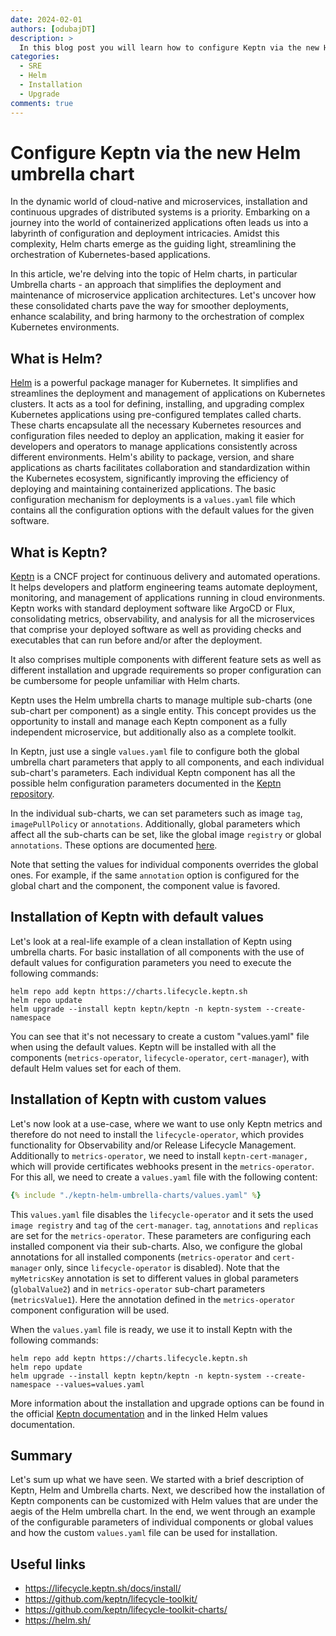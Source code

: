 ```yaml
---
date: 2024-02-01
authors: [odubajDT]
description: >
  In this blog post you will learn how to configure Keptn via the new Helm umbrella chart.
categories:
  - SRE
  - Helm
  - Installation
  - Upgrade
comments: true
---
```


# Configure Keptn via the new Helm umbrella chart

In the dynamic world of cloud-native and microservices, installation and continuous upgrades of distributed systems
is a priority.
Embarking on a journey into the world of containerized applications often leads us into a labyrinth of configuration
and deployment intricacies.
Amidst this complexity, Helm charts emerge as the guiding light, streamlining the orchestration of Kubernetes-based
applications.

In this article, we're delving into the topic of Helm charts, in particular Umbrella charts - an approach that
simplifies the deployment and maintenance of microservice application architectures.
Let's uncover how these consolidated charts pave the way for smoother deployments, enhance scalability, and bring
harmony to the orchestration of complex Kubernetes environments.

## What is Helm?

[Helm](https://helm.sh/) is a powerful package manager for Kubernetes.
It simplifies and streamlines the deployment and management of applications on Kubernetes clusters.
It acts as a tool for defining, installing, and upgrading complex Kubernetes applications using pre-configured
templates called charts.
These charts encapsulate all the necessary Kubernetes resources and configuration files needed to deploy an
application, making it easier for developers and operators to manage applications consistently across different
environments.
Helm's ability to package, version, and share applications as charts facilitates collaboration and standardization
within the Kubernetes ecosystem, significantly improving the efficiency of deploying and maintaining containerized
applications.
The basic configuration mechanism for deployments is a `values.yaml` file which contains all the configuration options
with the default values for the given software.

## What is Keptn?

[Keptn](https://lifecycle.keptn.sh/) is a CNCF project for continuous delivery and automated operations.
It helps developers and platform engineering teams automate deployment, monitoring, and management of applications
running in cloud environments.
Keptn works with standard deployment software like ArgoCD or Flux, consolidating metrics, observability, and analysis
for all the microservices that comprise your deployed software as well as providing checks and executables that can
run before and/or after the deployment.

It also comprises multiple components with different feature sets as well as different installation and upgrade
requirements so proper configuration can be cumbersome for people unfamiliar with Helm charts.

Keptn uses the Helm umbrella charts to manage multiple sub-charts (one sub-chart per component) as a single entity.
This concept provides us the opportunity to install and manage each Keptn component as a fully independent microservice,
but additionally also as a complete toolkit.

In Keptn, just use a single `values.yaml` file to configure both the global umbrella chart parameters that apply to
all components, and each individual sub-chart's parameters.
Each individual Keptn component has all the possible helm configuration parameters documented in the
[Keptn repository](https://github.com/keptn/lifecycle-toolkit).

In the individual sub-charts, we can set parameters such as image `tag`, `imagePullPolicy` or `annotations`.
Additionally, global parameters which affect all the sub-charts can be set, like the global image `registry` or
global `annotations`.
These options are documented [here](https://github.com/keptn/lifecycle-toolkit-charts/blob/main/charts/keptn/README.md).

Note that setting the values for individual components overrides the global ones.
For example, if the same `annotation` option is configured for the global chart and the component, the component value
is favored.

## Installation of Keptn with default values

Let's look at a real-life example of a clean installation of Keptn using umbrella charts.
For basic installation of all components with the use of default values for configuration parameters you need to
execute the following commands:

```shell
helm repo add keptn https://charts.lifecycle.keptn.sh 
helm repo update 
helm upgrade --install keptn keptn/keptn -n keptn-system --create-namespace 
```

You can see that it's not necessary to create a custom "values.yaml" file when using the default values.
Keptn will be installed with all the components (`metrics-operator`, `lifecycle-operator`, `cert-manager`), with
default Helm values set for each of them.

## Installation of Keptn with custom values

Let's now look at a use-case, where we want to use only Keptn metrics and therefore do not need to install the
`lifecycle-operator`, which provides functionality for Observability and/or Release Lifecycle Management.
Additionally to `metrics-operator`, we need to install `keptn-cert-manager,` which will provide certificates
webhooks present in the `metrics-operator`.
For this all, we need to create a `values.yaml` file with the following content:

```yaml
{% include "./keptn-helm-umbrella-charts/values.yaml" %}
```

This `values.yaml` file disables the `lifecycle-operator` and it sets the used `image registry` and `tag` of
the `cert-manager`. `tag`, `annotations` and `replicas` are set for the `metrics-operator`.
These parameters are configuring each installed component via their sub-charts.
Also, we configure the global annotations for all installed components (`metrics-operator` and `cert-manager`
only, since `lifecycle-operator` is disabled).
Note that the `myMetricsKey` annotation is set to different values in global parameters (`globalValue2`) and
in `metrics-operator` sub-chart parameters (`metricsValue1`).
Here the annotation defined in the `metrics-operator` component configuration will be used.

When the `values.yaml` file is ready, we use it to install Keptn with the following commands:

```shell
helm repo add keptn https://charts.lifecycle.keptn.sh 
helm repo update 
helm upgrade --install keptn keptn/keptn -n keptn-system --create-namespace --values=values.yaml 
```

More information about the installation and upgrade options can be found in the official
[Keptn documentation](https://lifecycle.keptn.sh/docs/install/) and in the linked Helm values documentation.

## Summary

Let's sum up what we have seen.
We started with a brief description of Keptn, Helm and Umbrella charts.
Next, we described how the installation of Keptn components can be customized with Helm values that are under
the aegis of the Helm umbrella chart.
In the end, we went through an example of the configurable parameters of individual components or global values
and how the custom `values.yaml` file can be used for installation.

## Useful links

- <https://lifecycle.keptn.sh/docs/install/>
- <https://github.com/keptn/lifecycle-toolkit/>
- <https://github.com/keptn/lifecycle-toolkit-charts/>
- <https://helm.sh/>

